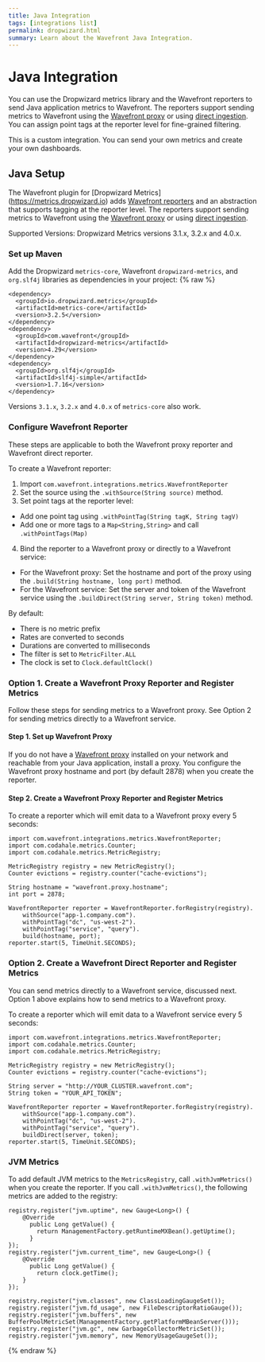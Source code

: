 ```yaml
---
title: Java Integration
tags: [integrations list]
permalink: dropwizard.html
summary: Learn about the Wavefront Java Integration.
---
```

# Java Integration

You can use the Dropwizard metrics library and the Wavefront reporters to send Java application metrics to Wavefront. The reporters support sending metrics to Wavefront using the [Wavefront proxy](https://docs.wavefront.com/proxies.html) or using [direct ingestion](https://docs.wavefront.com/direct_ingestion.html). You can assign point tags at the reporter level for fine-grained filtering.

This is a custom integration. You can send your own metrics and create your own dashboards.

## Java Setup

The Wavefront plugin for [Dropwizard Metrics] (https://metrics.dropwizard.io) adds [Wavefront reporters](https://github.com/wavefrontHQ/java/tree/master/dropwizard-metrics/dropwizard-metrics) and an abstraction that supports tagging at the reporter level. The reporters support sending metrics to Wavefront using the [Wavefront proxy](https://docs.wavefront.com/proxies.html) or using [direct ingestion](https://docs.wavefront.com/direct_ingestion.html).

Supported Versions: Dropwizard Metrics versions 3.1.x, 3.2.x and 4.0.x.



### Set up Maven

Add the Dropwizard `metrics-core`, Wavefront `dropwizard-metrics`, and `org.slf4j` libraries as dependencies in your project:
{% raw %}
```
<dependency>
  <groupId>io.dropwizard.metrics</groupId>
  <artifactId>metrics-core</artifactId>
  <version>3.2.5</version>
</dependency>
<dependency>
  <groupId>com.wavefront</groupId>
  <artifactId>dropwizard-metrics</artifactId>
  <version>4.29</version>
</dependency>
<dependency>
  <groupId>org.slf4j</groupId>
  <artifactId>slf4j-simple</artifactId>
  <version>1.7.16</version>
</dependency>       
```

Versions `3.1.x`, `3.2.x` and `4.0.x` of `metrics-core` also work.

### Configure Wavefront Reporter

These steps are applicable to both the Wavefront proxy reporter and Wavefront direct reporter.

To create a Wavefront reporter:

1. Import `com.wavefront.integrations.metrics.WavefrontReporter`
2. Set the source using the `.withSource(String source)` method.
3. Set point tags at the reporter level:
  - Add one point tag using `.withPointTag(String tagK, String tagV)`
  - Add one or more tags to a `Map<String,String>` and call `.withPointTags(Map)`
4. Bind the reporter to a Wavefront proxy or directly to a Wavefront service:
  - For the Wavefront proxy: Set the hostname and port of the proxy using the `.build(String hostname, long port)` method.  
  - For the Wavefront service: Set the server and token of the Wavefront service using the `.buildDirect(String server, String token)` method.


By default:

  - There is no metric prefix
  - Rates are converted to seconds
  - Durations are converted to milliseconds
  - The filter is set to `MetricFilter.ALL`
  - The clock is set to `Clock.defaultClock()`

### Option 1. Create a Wavefront Proxy Reporter and Register Metrics

Follow these steps for sending metrics to a Wavefront proxy. See Option 2 for sending metrics directly to a Wavefront service.

#### Step 1. Set up Wavefront Proxy

If you do not have a [Wavefront proxy](https://docs.wavefront.com/proxies.html) installed on your network and reachable from your Java application, install a proxy. You configure the Wavefront proxy hostname and port (by default 2878) when you create the reporter.

#### Step 2. Create a Wavefront Proxy Reporter and Register Metrics

To create a reporter which will emit data to a Wavefront proxy every 5 seconds:
```
import com.wavefront.integrations.metrics.WavefrontReporter;
import com.codahale.metrics.Counter;
import com.codahale.metrics.MetricRegistry;

MetricRegistry registry = new MetricRegistry();
Counter evictions = registry.counter("cache-evictions");

String hostname = "wavefront.proxy.hostname";
int port = 2878;

WavefrontReporter reporter = WavefrontReporter.forRegistry(registry).
    withSource("app-1.company.com").
    withPointTag("dc", "us-west-2").
    withPointTag("service", "query").
    build(hostname, port);
reporter.start(5, TimeUnit.SECONDS);
```

### Option 2. Create a Wavefront Direct Reporter and Register Metrics

You can send metrics directly to a Wavefront service, discussed next. Option 1 above explains how to send metrics to a Wavefront proxy.

To create a reporter which will emit data to a Wavefront service every 5 seconds:

```
import com.wavefront.integrations.metrics.WavefrontReporter;
import com.codahale.metrics.Counter;
import com.codahale.metrics.MetricRegistry;

MetricRegistry registry = new MetricRegistry();
Counter evictions = registry.counter("cache-evictions");

String server = "http://YOUR_CLUSTER.wavefront.com";
String token = "YOUR_API_TOKEN";

WavefrontReporter reporter = WavefrontReporter.forRegistry(registry).
    withSource("app-1.company.com").
    withPointTag("dc", "us-west-2").
    withPointTag("service", "query").
    buildDirect(server, token);
reporter.start(5, TimeUnit.SECONDS);
```

### JVM Metrics

To add default JVM metrics to the `MetricsRegistry`, call `.withJvmMetrics()` when you create the reporter. If you call `.withJvmMetrics()`, the following metrics are added to the registry:

```
registry.register("jvm.uptime", new Gauge<Long>() {
    @Override
      public Long getValue() {
        return ManagementFactory.getRuntimeMXBean().getUptime();
      }
});
registry.register("jvm.current_time", new Gauge<Long>() {
    @Override
      public Long getValue() {
        return clock.getTime();
    }
});

registry.register("jvm.classes", new ClassLoadingGaugeSet());
registry.register("jvm.fd_usage", new FileDescriptorRatioGauge());
registry.register("jvm.buffers", new BufferPoolMetricSet(ManagementFactory.getPlatformMBeanServer()));
registry.register("jvm.gc", new GarbageCollectorMetricSet());
registry.register("jvm.memory", new MemoryUsageGaugeSet());
```
{% endraw %}
